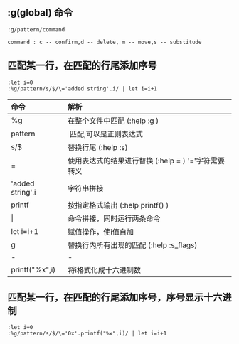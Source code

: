 ## :g(global) 命令

```
:g/pattern/command

command : c -- confirm,d -- delete, m -- move,s -- substitude
```

## 匹配某一行，在匹配的行尾添加序号
```
:let i=0
:%g/pattern/s/$/\='added string'.i/ | let i=i+1

```

| 命令 | 解析 |
|:---- | :---- |
|%g	 |	在整个文件中匹配 (:help :g )|
| pattern | 匹配,可以是正则表达式 |
| s/$ | 替换行尾 (:help :s)|
|\=	 |	使用表达式的结果进行替换 (:help \= ) '='字符需要转义 |
| 'added string'.i | 字符串拼接 |
|printf	 |	按指定格式输出 (:help printf() )|
| \| | 命令拼接，同时运行两条命令 |
| let i=i+1 | 赋值操作，使i值自加 |
|g	 |	替换行内所有出现的匹配 (:help :s_flags)|
| \- | \- |
| printf("%x",i) | 将i格式化成十六进制数 | 


## 匹配某一行，在匹配的行尾添加序号，序号显示十六进制

```
:let i=0
:%g/pattern/s/$/\='0x'.printf("%x",i)/ | let i=i+1
```